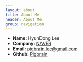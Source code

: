 ```yaml
---
layout: about
title: About Me
header: About Me
group: navigation
---
```

 * **Name:** HyunDong Lee
 * **Company:** [NAVER](https://www.navercorp.com)
 * **Email:** [pigbrain.lee@gmail.com](pigbrain.lee@gmail.com)
 * **Github:** [Pigbrain](https://github.com/pigbrain)